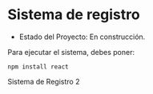<h1> Sistema de registro</h1>

- Estado del Proyecto: En construcción.

Para ejecutar el sistema, debes poner:

```npm install react```

Sistema de Registro 2
